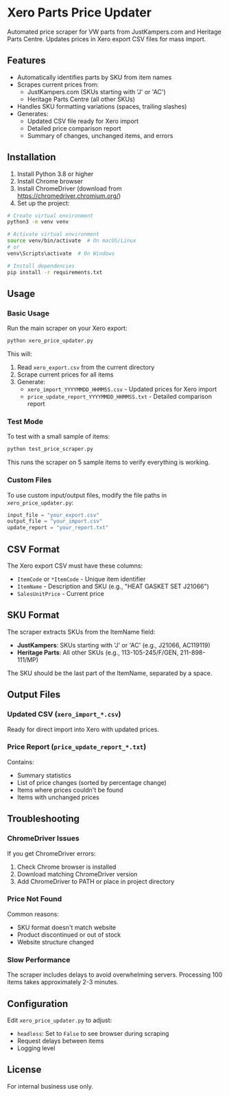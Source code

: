 # Xero Parts Price Updater

Automated price scraper for VW parts from JustKampers.com and Heritage Parts Centre. Updates prices in Xero export CSV files for mass import.

## Features

- Automatically identifies parts by SKU from item names
- Scrapes current prices from:
  - JustKampers.com (SKUs starting with 'J' or 'AC')
  - Heritage Parts Centre (all other SKUs)
- Handles SKU formatting variations (spaces, trailing slashes)
- Generates:
  - Updated CSV file ready for Xero import
  - Detailed price comparison report
  - Summary of changes, unchanged items, and errors

## Installation

1. Install Python 3.8 or higher
2. Install Chrome browser
3. Install ChromeDriver (download from https://chromedriver.chromium.org/)
4. Set up the project:

```bash
# Create virtual environment
python3 -m venv venv

# Activate virtual environment
source venv/bin/activate  # On macOS/Linux
# or
venv\Scripts\activate  # On Windows

# Install dependencies
pip install -r requirements.txt
```

## Usage

### Basic Usage

Run the main scraper on your Xero export:

```bash
python xero_price_updater.py
```

This will:
1. Read `xero_export.csv` from the current directory
2. Scrape current prices for all items
3. Generate:
   - `xero_import_YYYYMMDD_HHMMSS.csv` - Updated prices for Xero import
   - `price_update_report_YYYYMMDD_HHMMSS.txt` - Detailed comparison report

### Test Mode

To test with a small sample of items:

```bash
python test_price_scraper.py
```

This runs the scraper on 5 sample items to verify everything is working.

### Custom Files

To use custom input/output files, modify the file paths in `xero_price_updater.py`:

```python
input_file = "your_export.csv"
output_file = "your_import.csv"
update_report = "your_report.txt"
```

## CSV Format

The Xero export CSV must have these columns:
- `ItemCode` or `*ItemCode` - Unique item identifier
- `ItemName` - Description and SKU (e.g., "HEAT GASKET SET J21066")
- `SalesUnitPrice` - Current price

## SKU Format

The scraper extracts SKUs from the ItemName field:
- **JustKampers**: SKUs starting with 'J' or 'AC' (e.g., J21066, AC119119)
- **Heritage Parts**: All other SKUs (e.g., 113-105-245/F/GEN, 211-898-111/MP)

The SKU should be the last part of the ItemName, separated by a space.

## Output Files

### Updated CSV (`xero_import_*.csv`)
Ready for direct import into Xero with updated prices.

### Price Report (`price_update_report_*.txt`)
Contains:
- Summary statistics
- List of price changes (sorted by percentage change)
- Items where prices couldn't be found
- Items with unchanged prices

## Troubleshooting

### ChromeDriver Issues
If you get ChromeDriver errors:
1. Check Chrome browser is installed
2. Download matching ChromeDriver version
3. Add ChromeDriver to PATH or place in project directory

### Price Not Found
Common reasons:
- SKU format doesn't match website
- Product discontinued or out of stock
- Website structure changed

### Slow Performance
The scraper includes delays to avoid overwhelming servers. Processing 100 items takes approximately 2-3 minutes.

## Configuration

Edit `xero_price_updater.py` to adjust:
- `headless`: Set to `False` to see browser during scraping
- Request delays between items
- Logging level

## License

For internal business use only.